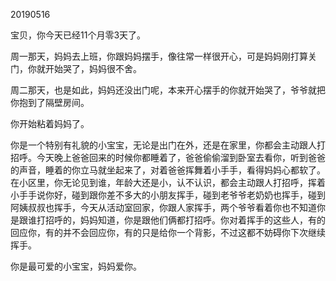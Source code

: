 20190516

宝贝，你今天已经11个月零3天了。

周一那天，妈妈去上班，你跟妈妈摆手，像往常一样很开心，可是妈妈刚打算关门，你就开始哭了，妈妈很不舍。

周二那天，也是如此，妈妈还没出门呢，本来开心摆手的你就开始哭了，爷爷就把你抱到了隔壁房间。

你开始粘着妈妈了。

你是一个特别有礼貌的小宝宝，无论是出门在外，还是在家里，你都会主动跟人打招呼。今天晚上爸爸回来的时候你都睡着了，爸爸偷偷溜到卧室去看你，听到爸爸的声音，睡着的你立马就坐起来了，对着爸爸挥舞着小手手，看得妈妈心都软了。在小区里，你无论见到谁，年龄大还是小，认不认识，都会主动跟人打招呼，挥着小手手说你好，碰到跟你差不多大的小朋友挥手，碰到老爷爷老奶奶也挥手，碰到阿姨叔叔也挥手，今天从活动室回家，你跟人家挥手，两个爷爷看着你也不知道你是跟谁打招呼的，妈妈知道，你是跟他们俩都打招呼。你对着挥手的这些人，有的回应你，有的并不会回应你，有的只是给你一个背影，不过这都不妨碍你下次继续挥手。



你是最可爱的小宝宝，妈妈爱你。